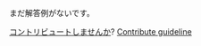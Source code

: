 
まだ解答例がないです。

[コントリビュートしませんか](https://github.com/BFEdev/BFE.dev-solutions/blob/main/react-quiz/useeffect-iii_ja.md)?  [Contribute guideline](https://github.com/BFEdev/BFE.dev-solutions#how-to-contribute)
